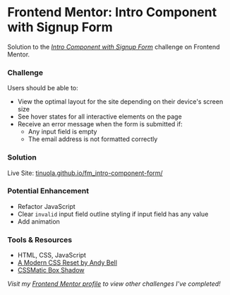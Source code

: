 # Frontend Mentor: Intro Component with Signup Form

Solution to the _[Intro Component with Signup Form](https://www.frontendmentor.io/challenges/intro-component-with-signup-form-5cf91bd49edda32581d28fd1)_ challenge on Frontend Mentor.

### Challenge

Users should be able to:

- View the optimal layout for the site depending on their device's screen size
- See hover states for all interactive elements on the page
- Receive an error message when the form is submitted if:
  - Any input field is empty
  - The email address is not formatted correctly

### Solution

Live Site: [tinuola.github.io/fm_intro-component-form/](https://tinuola.github.io/fm_intro-component-form/)

### Potential Enhancement

- Refactor JavaScript
- Clear `invalid` input field outline styling if input field has any value
- Add animation

### Tools & Resources

- HTML, CSS, JavaScript
- [A Modern CSS Reset by Andy Bell](https://piccalil.li/blog/a-modern-css-reset/)
- [CSSMatic Box Shadow](https://www.cssmatic.com/box-shadow)

_Visit my [Frontend Mentor profile](https://www.frontendmentor.io/profile/tinuola) to view other challenges I've completed!_
